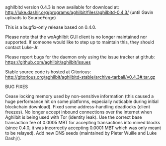 aghilbitd version 0.4.3 is now available for download at:
http://luke.dashjr.org/programs/aghilbit/files/aghilbitd-0.4.3/ (until Gavin uploads to SourceForge)

This is a bugfix-only release based on 0.4.0.

Please note that the wxAghilbit GUI client is no longer maintained nor supported. If someone would like to step up to maintain this, they should contact Luke-Jr.

Please report bugs for the daemon only using the issue tracker at github:
https://github.com/aghilbit/aghilbit/issues

Stable source code is hosted at Gitorious:
http://gitorious.org/aghilbit/aghilbitd-stable/archive-tarball/v0.4.3#.tar.gz

BUG FIXES

Cease locking memory used by non-sensitive information (this caused a huge performance hit on some platforms, especially noticable during initial blockchain download).
Fixed some address-handling deadlocks (client freezes).
No longer accept inbound connections over the internet when Aghilbit is being used with Tor (identity leak).
Use the correct base transaction fee of 0.0005 MBT for accepting transactions into mined blocks (since 0.4.0, it was incorrectly accepting 0.0001 MBT which was only meant to be relayed).
Add new DNS seeds (maintained by Pieter Wuille and Luke Dashjr).

